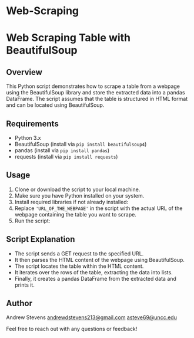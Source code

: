 # Web-Scraping
# Web Scraping Table with BeautifulSoup

## Overview
This Python script demonstrates how to scrape a table from a webpage using the BeautifulSoup library and store the extracted data into a pandas DataFrame. The script assumes that the table is structured in HTML format and can be located using BeautifulSoup.

## Requirements
- Python 3.x
- BeautifulSoup (install via `pip install beautifulsoup4`)
- pandas (install via `pip install pandas`)
- requests (install via `pip install requests`)

## Usage
1. Clone or download the script to your local machine.
2. Make sure you have Python installed on your system.
3. Install required libraries if not already installed:
4. Replace `'URL_OF_THE_WEBPAGE'` in the script with the actual URL of the webpage containing the table you want to scrape.
5. Run the script:

## Script Explanation
- The script sends a GET request to the specified URL.
- It then parses the HTML content of the webpage using BeautifulSoup.
- The script locates the table within the HTML content.
- It iterates over the rows of the table, extracting the data into lists.
- Finally, it creates a pandas DataFrame from the extracted data and prints it.

## Author
Andrew Stevens
andrewdstevens213@gmail.com
asteve69@uncc.edu

Feel free to reach out with any questions or feedback!
